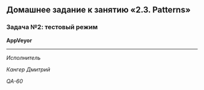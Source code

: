 ## Домашнее задание к занятию «2.3. Patterns»

### Задача №2: тестовый режим

**AppVeyor**




***

*Исполнитель*

*Кангер Дмитрий*

*QA-60*

